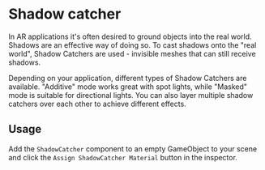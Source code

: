 # Shadow catcher

In AR applications it's often desired to ground objects into the real world. Shadows are an effective way of doing so. To cast shadows onto the "real world", Shadow Catchers are used - invisible meshes that can still receive shadows.

Depending on your application, different types of Shadow Catchers are available. "Additive" mode works great with spot lights, while "Masked" mode is suitable for directional lights. You can also layer multiple shadow catchers over each other to achieve different effects.  

## Usage

Add the `ShadowCatcher` component to an empty GameObject to your scene and click the `Assign ShadowCatcher Material` button in the inspector.